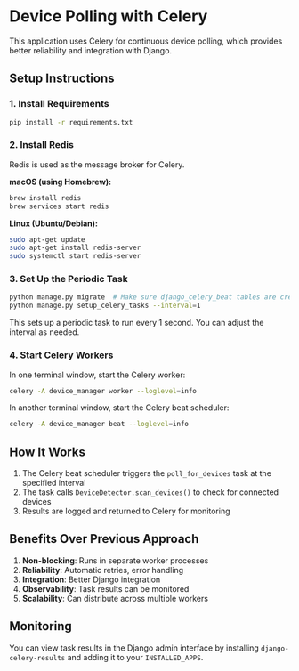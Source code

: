 # Device Polling with Celery

This application uses Celery for continuous device polling, which provides better reliability and integration with Django.

## Setup Instructions

### 1. Install Requirements

```bash
pip install -r requirements.txt
```

### 2. Install Redis

Redis is used as the message broker for Celery.

**macOS (using Homebrew):**
```bash
brew install redis
brew services start redis
```

**Linux (Ubuntu/Debian):**
```bash
sudo apt-get update
sudo apt-get install redis-server
sudo systemctl start redis-server
```

### 3. Set Up the Periodic Task

```bash
python manage.py migrate  # Make sure django_celery_beat tables are created
python manage.py setup_celery_tasks --interval=1
```

This sets up a periodic task to run every 1 second. You can adjust the interval as needed.

### 4. Start Celery Workers

In one terminal window, start the Celery worker:

```bash
celery -A device_manager worker --loglevel=info
```

In another terminal window, start the Celery beat scheduler:

```bash
celery -A device_manager beat --loglevel=info
```

## How It Works

1. The Celery beat scheduler triggers the `poll_for_devices` task at the specified interval
2. The task calls `DeviceDetector.scan_devices()` to check for connected devices
3. Results are logged and returned to Celery for monitoring

## Benefits Over Previous Approach

1. **Non-blocking**: Runs in separate worker processes
2. **Reliability**: Automatic retries, error handling
3. **Integration**: Better Django integration
4. **Observability**: Task results can be monitored
5. **Scalability**: Can distribute across multiple workers

## Monitoring

You can view task results in the Django admin interface by installing `django-celery-results` and adding it to your `INSTALLED_APPS`. 